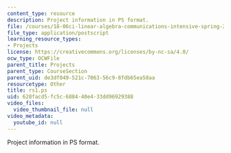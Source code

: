 ```yaml
---
content_type: resource
description: Project information in PS format.
file: /courses/18-06ci-linear-algebra-communications-intensive-spring-2004/628facd5fc5c688440e433dd96929388_rs1.ps
file_type: application/postscript
learning_resource_types:
- Projects
license: https://creativecommons.org/licenses/by-nc-sa/4.0/
ocw_type: OCWFile
parent_title: Projects
parent_type: CourseSection
parent_uid: de3df049-521c-7063-56c9-8fdb65ea58aa
resourcetype: Other
title: rs1.ps
uid: 628facd5-fc5c-6884-40e4-33dd96929388
video_files:
  video_thumbnail_file: null
video_metadata:
  youtube_id: null
---
```

Project information in PS format.